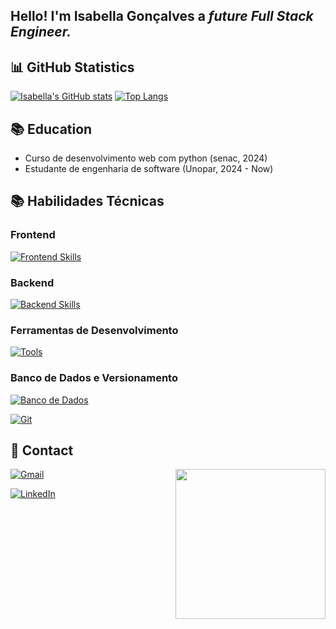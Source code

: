 ## Hello! I'm <strong>Isabella Gonçalves</strong> a <em>future Full Stack Engineer.</em> 

## 📊 GitHub Statistics
[![Isabella's GitHub stats](https://github-readme-stats.vercel.app/api?username=isabellagsl&theme=github_dark)](https://github.com/isabellagsl) 
[![Top Langs](https://github-readme-stats.vercel.app/api/top-langs/?username=isabellagsl&layout=compact&langs_count=7&theme=github_dark)](https://github.com/isabellagsl)


## 📚 Education

* Curso de desenvolvimento web com python (senac, 2024)
* Estudante de engenharia de software (Unopar, 2024 - Now)

## 📚 Habilidades Técnicas

### Frontend

[![Frontend Skills](https://skillicons.dev/icons?i=html,css,bootstrap)](https://skillicons.dev)

### Backend

[![Backend Skills](https://skillicons.dev/icons?i=python,ruby,rails,django,flask)](https://skillicons.dev)

### Ferramentas de Desenvolvimento

[![Tools](https://skillicons.dev/icons?i=pycharm)](https://skillicons.dev)

### Banco de Dados e Versionamento

[![Banco de Dados](https://skillicons.dev/icons?i=sqlite,mongodb,mysql,postgres)](https://skillicons.dev)

[![Git](https://skillicons.dev/icons?i=git)](https://skillicons.dev)

## 📲 Contact
<img align="right"  heigh= "260" width="240" src="tenor.gif">

[![Gmail](https://img.shields.io/badge/isabellagsoftware@gmail.com-F74141?style=for-the-badge&logoColor=white&logo=gmail&link=mailto:mail.isabellagsoftware@gmail.com)](mailto:isabellagsoftware@gmail.com)

[![LinkedIn](https://img.shields.io/badge/Isabella%20Gonçalves-0e76a8?style=for-the-badge&logo=Linkedin&link=https://www.linkedin.com/in/isabella-gon%C3%A7alves-da-silva-324900309)](https://www.linkedin.com/in/isabella-gon%C3%A7alves-da-silva-324900309) 
